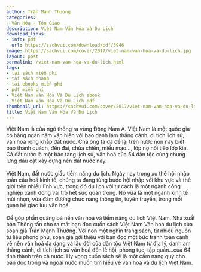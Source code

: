 ```yaml
---
author: Trần Mạnh Thường
categories:
- Văn Hóa - Tôn Giáo
description: Việt Nam Văn Hóa Và Du Lịch
download_links:
- info: pdf
  url: https://sachvui.com/download/pdf/3946
image: https://sachvui.com/cover/2017/viet-nam-van-hoa-va-du-lich.jpg
layout: post
permalink: /viet-nam-van-hoa-va-du-lich.html
tags:
- tải sách miễn phí
- tải sách nhanh
- tải ebooks miễn phí
- pdf miễn phí
- Việt Nam Văn Hóa Và Du Lịch ebook
- Việt Nam Văn Hóa Và Du Lịch pdf
thumbnail_url: https://sachvui.com/cover/2017/viet-nam-van-hoa-va-du-lich.jpg
title: Việt Nam Văn Hóa Và Du Lịch
---
```


 <div class="item-desc text-justify"> <p>Việt Nam là cửa ngõ thông ra vùng Đông Nam Á. Việt Nam là một quốc gia có hàng ngàn năm văn hiến với bao danh lam thắng cảnh, di tích lịch sử, văn hoá rộng khắp đất nước. Cha ông ta đã để lại trên nước non này biết bao thành quách, đền đài, chùa chiền, miếu mạo..., lớp nọ nối tiếp lớp kia. Cả đất nước là một bảo tàng lịch sử, văn hoá của 54 dân tộc cùng chung lưng đấu cật xây dựng nên đất nước này.<br><br>Việt Nam, đất nước giầu tiềm năng du lịch. Ngày nay trong xu thế hội nhập toàn cầu hoá kinh tế, chúng ta đang từng bước hội nhập với khu vực và thế giới trên nhiều lĩnh vực, trong đó du lịch với tư cách là một ngành công nghiệp xanh đóng vai trò hết sức quan trọng. Nó vừa là một ngành kinh tế mũi nhọn, vừa đảm đương chức nang thông tin, tuyên truyền, trong mối quan hệ giao lưu văn hoá.<br><br>Để góp phần quảng bá nền văn hoá và tiềm năng du lich Việt Nam, Nhà xuất bản Thông tấn cho ra mắt bạn đọc cuốn sách Việt Nam Văn hoá du lịch của soạn giả Trần Mạnh Thường. Với non một nghìn trang sách, từ nhiều nguồn tư liệu phong phú, soạn giả gới thiệu với bạn đọc một bức tranh toàn cảnh về nền văn hoá đa dạng và lâu đời của dân tộc Việt Nam từ địa lý, danh am thắng cảnh, di tích lịch sử văn hoá đến lễ hội, phong tục, tập quán...của 64 tỉnh thành trên cả nước. Hy vọng cuốn sách sẽ là một cẩm nang quý cho bạn đọc trong và ngoài nước muốn tìm hiểu về văn hoá và du lịch Việt Nam.</p> </div>